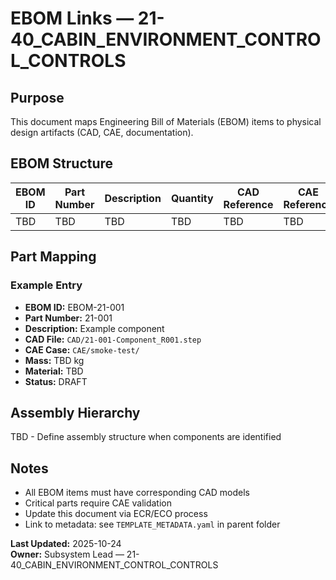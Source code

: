 # EBOM Links — 21-40_CABIN_ENVIRONMENT_CONTROL_CONTROLS

## Purpose
This document maps Engineering Bill of Materials (EBOM) items to physical design artifacts (CAD, CAE, documentation).

## EBOM Structure

| EBOM ID | Part Number | Description | Quantity | CAD Reference | CAE Reference | Status |
|---------|-------------|-------------|----------|---------------|---------------|--------|
| TBD | TBD | TBD | TBD | TBD | TBD | DRAFT |

## Part Mapping

### Example Entry
- **EBOM ID:** EBOM-21-001
- **Part Number:** 21-001
- **Description:** Example component
- **CAD File:** `CAD/21-001-Component_R001.step`
- **CAE Case:** `CAE/smoke-test/`
- **Mass:** TBD kg
- **Material:** TBD
- **Status:** DRAFT

## Assembly Hierarchy

TBD - Define assembly structure when components are identified

## Notes
- All EBOM items must have corresponding CAD models
- Critical parts require CAE validation
- Update this document via ECR/ECO process
- Link to metadata: see `TEMPLATE_METADATA.yaml` in parent folder

**Last Updated:** 2025-10-24  
**Owner:** Subsystem Lead — 21-40_CABIN_ENVIRONMENT_CONTROL_CONTROLS
